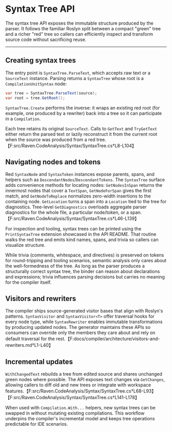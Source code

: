 # Syntax Tree API

The syntax tree API exposes the immutable structure produced by the parser. It
follows the familiar Roslyn split between a compact "green" tree and a richer
"red" tree so callers can efficiently inspect and transform source code without
sacrificing reuse.

---

## Creating syntax trees

The entry point is `SyntaxTree.ParseText`, which accepts raw text or a
`SourceText` instance. Parsing returns a `SyntaxTree` whose root is a
`CompilationUnitSyntax` node:

```csharp
var tree = SyntaxTree.ParseText(source);
var root = tree.GetRoot();
```

`SyntaxTree.Create` performs the inverse: it wraps an existing red root (for
example, one produced by a rewriter) back into a tree so it can participate in a
`Compilation`.

Each tree retains its original `SourceText`. Calls to `GetText` and
`TryGetText` either return the parsed text or lazily reconstruct it from the
current root when the source was produced from a red tree.【F:src/Raven.CodeAnalysis/Syntax/SyntaxTree.cs†L8-L104】

## Navigating nodes and tokens

Red `SyntaxNode` and `SyntaxToken` instances expose parents, spans, and helpers
such as `DescendantNodes`/`DescendantTokens`. The `SyntaxTree` surface adds
convenience methods for locating nodes: `GetNodesInSpan` returns the innermost
nodes that cover a `TextSpan`, `GetNodeForSpan` gives the first match, and
`GetNodeToReplace` normalizes zero-width insertions to the containing node.
`GetLocation` turns a span into a `Location` tied to the tree for diagnostics.
Tree-level `GetDiagnostics` overloads aggregate parser diagnostics for the whole
file, a particular node/token, or a span.【F:src/Raven.CodeAnalysis/Syntax/SyntaxTree.cs†L46-L139】

For inspection and tooling, syntax trees can be printed using the `PrintSyntaxTree`
extension showcased in the API README. That routine walks the red tree and emits
kind names, spans, and trivia so callers can visualize structure.

While trivia (comments, whitespace, and directives) is preserved on tokens for
round-tripping and tooling scenarios, semantic analysis only cares about the
well-formedness of the tree. As long as the parser produces a structurally
correct syntax tree, the binder can reason about declarations and expressions;
trivia influences parsing decisions but carries no meaning for the compiler
itself.

## Visitors and rewriters

The compiler ships source-generated visitor bases that align with Roslyn's
patterns. `SyntaxVisitor` and `SyntaxVisitor<T>` offer traversal hooks for every
node type, while `SyntaxRewriter` enables immutable transformations by producing
updated nodes. The generator maintains these APIs so consumers can override only
the members they care about and rely on default traversal for the rest.【F:docs/compiler/architecture/visitors-and-rewriters.md†L1-L40】

## Incremental updates

`WithChangedText` rebuilds a tree from edited source and shares unchanged green
nodes where possible. The API exposes text changes via `GetChanges`, allowing
callers to diff old and new trees or integrate with workspace features.【F:src/Raven.CodeAnalysis/Syntax/SyntaxTree.cs†L68-L93】【F:src/Raven.CodeAnalysis/Syntax/SyntaxTree.cs†L141-L178】

When used with `Compilation.With...` helpers, new syntax trees can be swapped in
without mutating existing compilations. This workflow underpins the compiler's
incremental model and keeps tree operations predictable for IDE scenarios.
